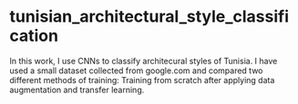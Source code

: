 # tunisian_architectural_style_classification
In this work, I use CNNs to classify architecural styles of Tunisia. I have used a small dataset collected from google.com and compared two different methods of training: Training from scratch after applying data augmentation and transfer learning.
